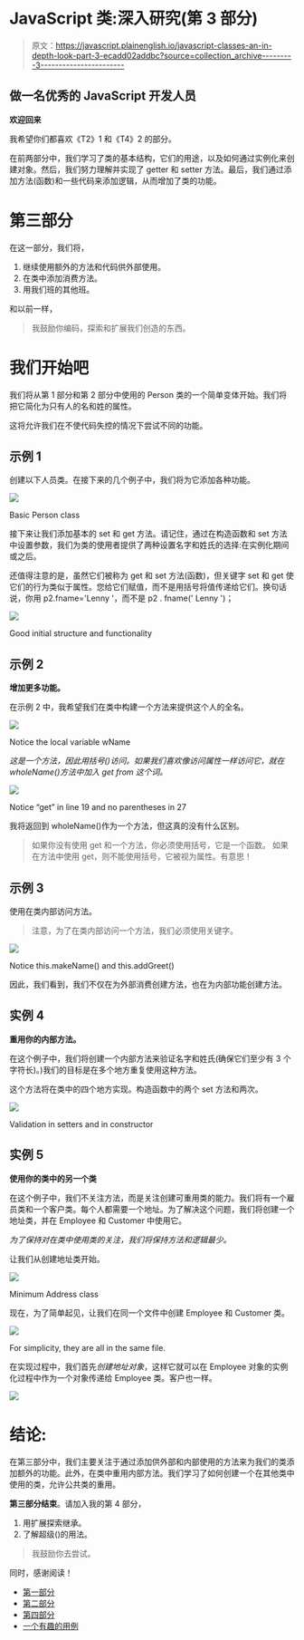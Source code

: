 # JavaScript 类:深入研究(第 3 部分)

> 原文：<https://javascript.plainenglish.io/javascript-classes-an-in-depth-look-part-3-ecadd02addbc?source=collection_archive---------3----------------------->

## 做一名优秀的 JavaScript 开发人员

**欢迎回来**

我希望你们都喜欢《T2》1 和《T4》2 的部分。

在前两部分中，我们学习了类的基本结构，它们的用途，以及如何通过实例化来创建对象。然后，我们努力理解并实现了 getter 和 setter 方法。最后，我们通过添加方法(函数)和一些代码来添加逻辑，从而增加了类的功能。

# 第三部分

在这一部分，我们将，

1.  继续使用额外的方法和代码供外部使用。
2.  在类中添加消费方法。
3.  用我们班的其他班。

和以前一样，

> 我鼓励你编码，探索和扩展我们创造的东西。

# 我们开始吧

我们将从第 1 部分和第 2 部分中使用的 Person 类的一个简单变体开始。我们将把它简化为只有人的名和姓的属性。

这将允许我们在不使代码失控的情况下尝试不同的功能。

## 示例 1

创建以下人员类。在接下来的几个例子中，我们将为它添加各种功能。

![](img/42bb45f812290d08050ff69186c24900.png)

Basic Person class

接下来让我们添加基本的 set 和 get 方法。请记住，通过在构造函数和 set 方法中设置参数，我们为类的使用者提供了两种设置名字和姓氏的选择:在实例化期间或之后。

还值得注意的是，虽然它们被称为 get 和 set 方法(函数)，但关键字 set 和 get 使它们的行为类似于属性。您给它们赋值，而不是用括号将值传递给它们。换句话说，你用 p2.fname='Lenny '，而不是 p2 . fname(' Lenny ')；

![](img/6fb9961a4bf9d2cc0711e6d3953881ba.png)

Good initial structure and functionality

## 示例 2

**增加更多功能。**

在示例 2 中，我希望我们在类中构建一个方法来提供这个人的全名。

![](img/b99e10b3767e714b1117eafbdd569b8d.png)

Notice the local variable wName

*这是一个方法，因此用括号()访问。如果我们喜欢像访问属性一样访问它，就在 wholeName()方法中加入 get from 这个词。*

![](img/0b5318dcaaa1c747377c4b09f8cb80ff.png)

Notice “get” in line 19 and no parentheses in 27

我将返回到 wholeName()作为一个方法，但这真的没有什么区别。

> 如果你没有使用 get 和一个方法，你必须使用括号，它是一个函数。
> 如果在方法中使用 get，则不能使用括号，它被视为属性。有意思！

## 示例 3

使用在类内部访问方法。

> 注意，为了在类内部访问一个方法，我们必须使用关键字。

![](img/40b18fcd38bc15a57cddccbcc46ff2b1.png)

Notice this.makeName() and this.addGreet()

因此，我们看到，我们不仅在为外部消费创建方法，也在为内部功能创建方法。

## 实例 4

**重用你的内部方法。**

在这个例子中，我们将创建一个内部方法来验证名字和姓氏(确保它们至少有 3 个字符长)。)我们的目标是在多个地方重复使用这种方法。

这个方法将在类中的四个地方实现。构造函数中的两个 set 方法和两次。

![](img/260ce6a3c13d5e8a538eaee3f1c4434c.png)

Validation in setters and in constructor

## 实例 5

**使用你的类中的另一个类**

在这个例子中，我们不关注方法，而是关注创建可重用类的能力。我们将有一个雇员类和一个客户类。每个人都需要一个地址。为了解决这个问题，我们将创建一个地址类，并在 Employee 和 Customer 中使用它。

*为了保持对在类中使用类的关注，我们将保持方法和逻辑最少。*

让我们从创建地址类开始。

![](img/f6c4d1278ae1d69ddfe1d0c589b2b2f5.png)

Minimum Address class

现在，为了简单起见，让我们在同一个文件中创建 Employee 和 Customer 类。

![](img/8becd2f20b41689b65f39fff0e3c55a3.png)

For simplicity, they are all in the same file.

在实现过程中，我们首先*创建地址对象*，这样它就可以在 Employee 对象的实例化过程中作为一个对象传递给 Employee 类。客户也一样。

![](img/ff86fdc72c5619ab78bd03b581585979.png)

# 结论:

在第三部分中，我们主要关注于通过添加供外部和内部使用的方法来为我们的类添加额外的功能。此外，在类中重用内部方法。我们学习了如何创建一个在其他类中使用的类，允许公共类的重用。

**第三部分结束**。请加入我的第 4 部分，

1.  用扩展探索继承。
2.  了解超级()的用法。

> 我鼓励你去尝试。

同时，感谢阅读！

*   [第一部分](https://medium.com/swlh/javascript-classes-an-in-depth-look-part-1-47d8f4e77cbd?source=friends_link&sk=f8c5fb49a292300531cfff8d08e9b5df)
*   [第二部分](https://medium.com/swlh/javascript-classes-an-in-depth-look-part-2-88b666ed3546?source=friends_link&sk=3dd83e4d62cd46f785f0d7d6f9e240f4)
*   [第四部分](https://medium.com/javascript-in-plain-english/javascript-classes-an-in-depth-look-part-4-8db6df2d16cf)
*   [一个有趣的用例](https://medium.com/javascript-in-plain-english/a-practical-use-case-for-javascript-classes-8558f2ee1b09?source=friends_link&sk=e761504545af36df0bc83ff61f381283)